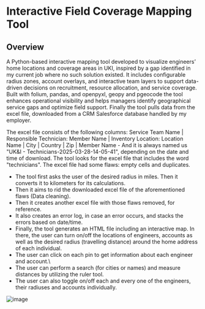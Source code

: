 # Interactive Field Coverage Mapping Tool
## Overview
A Python-based interactive mapping tool developed to visualize engineers’ home locations and coverage areas in UKI, inspired by a gap identified in my current job where no such solution existed. It includes configurable radius zones, account overlays, and interactive team layers to support data-driven decisions on recruitment, resource allocation, and service coverage. 
Built with folium, pandas, and openpyxl, geopy and pgeocode the tool enhances operational visibility and helps managers identify geographical service gaps and optimize field support.
Finally the tool pulls data from the excel file, downloaded from a CRM Salesforce database handled by my employer.

The excel file consists of the following columns: Service Team Name | Responsible Technician: Member Name	| Inventory Location: Location Name |	City | Country | Zip | Member Name - And it is always named us "UK&I - Technicians-2025-03-28-14-05-41", depending on the date and time of download. The tool looks for the excel file that includes the word "technicians".
The excel file had some flaws: empty cells and duplicates.
- The tool first asks the user of the desired radius in miles. Then it converts it to kilometers for its calculations.
- Then it aims to rid the downloaded excel file of the aforementioned flaws (Data cleaning).
- Then it creates another excel file with those flaws removed, for reference.
- It also creates an error log, in case an error occurs, and stacks the errors based on date/time.
- Finally, the tool generates an HTML file including an interactive map. In there, the user can turn on/off the locations of engineers, accounts as well as the desired radius (travelling distance) around the home address of each individual.
- The user can click on each pin to get information about each engineer and account.\
- The user can perform a search (for cities or names) and measure distances by utilizing the ruler tool.
- The user can also toggle on/off each and every one of the engineers, their radiuses and accounts individually.
  
![image](https://github.com/user-attachments/assets/824ef84e-274c-4bdd-8de8-999c4814ad39)
